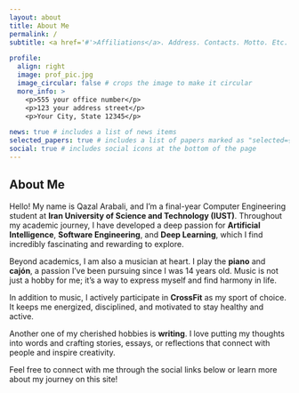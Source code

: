 ```yaml
---
layout: about
title: About Me
permalink: /
subtitle: <a href='#'>Affiliations</a>. Address. Contacts. Motto. Etc.

profile:
  align: right
  image: prof_pic.jpg
  image_circular: false # crops the image to make it circular
  more_info: >
    <p>555 your office number</p>
    <p>123 your address street</p>
    <p>Your City, State 12345</p>

news: true # includes a list of news items
selected_papers: true # includes a list of papers marked as "selected={true}"
social: true # includes social icons at the bottom of the page
---
```


## About Me

Hello! My name is Qazal Arabali, and I’m a final-year Computer Engineering student at **Iran University of Science and Technology (IUST)**. Throughout my academic journey, I have developed a deep passion for **Artificial Intelligence**, **Software Engineering**, and **Deep Learning**, which I find incredibly fascinating and rewarding to explore.

Beyond academics, I am also a musician at heart. I play the **piano** and **cajón**, a passion I’ve been pursuing since I was 14 years old. Music is not just a hobby for me; it’s a way to express myself and find harmony in life.

In addition to music, I actively participate in **CrossFit** as my sport of choice. It keeps me energized, disciplined, and motivated to stay healthy and active.

Another one of my cherished hobbies is **writing**. I love putting my thoughts into words and crafting stories, essays, or reflections that connect with people and inspire creativity.

Feel free to connect with me through the social links below or learn more about my journey on this site!
